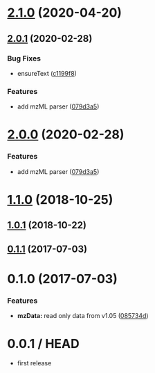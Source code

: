# [2.1.0](https://github.com/cheminfo-js/mzData/compare/v2.0.1...v2.1.0) (2020-04-20)



## [2.0.1](https://github.com/cheminfo-js/mzData/compare/v1.1.0...v2.0.1) (2020-02-28)


### Bug Fixes

* ensureText ([c1199f8](https://github.com/cheminfo-js/mzData/commit/c1199f887358c8a1e2e3936f14a0e708427c0fcd))


### Features

* add mzML parser ([079d3a5](https://github.com/cheminfo-js/mzData/commit/079d3a50f550858b5bd6c55f5df61041be51db90))



# [2.0.0](https://github.com/cheminfo-js/mzData/compare/v1.1.0...v2.0.0) (2020-02-28)


### Features

* add mzML parser ([079d3a5](https://github.com/cheminfo-js/mzData/commit/079d3a50f550858b5bd6c55f5df61041be51db90))



<a name="1.1.0"></a>
# [1.1.0](https://github.com/cheminfo-js/mzData/compare/v1.0.1...v1.1.0) (2018-10-25)



<a name="1.0.1"></a>
## [1.0.1](https://github.com/cheminfo-js/mzData/compare/v0.2.0...v1.0.1) (2018-10-22)



<a name="0.1.1"></a>
## [0.1.1](https://github.com/cheminfo-js/mzMLjs/compare/v0.1.0...v0.1.1) (2017-07-03)



<a name="0.1.0"></a>
# 0.1.0 (2017-07-03)


### Features

* **mzData:** read only data from v1.05 ([085734d](https://github.com/cheminfo-js/mzMLjs/commit/085734d))



0.0.1 / HEAD
============

* first release
